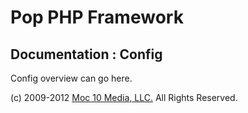 Pop PHP Framework
=================

Documentation : Config
----------------------

Config overview can go here.

(c) 2009-2012 [Moc 10 Media, LLC.](http://www.moc10media.com) All Rights Reserved.
